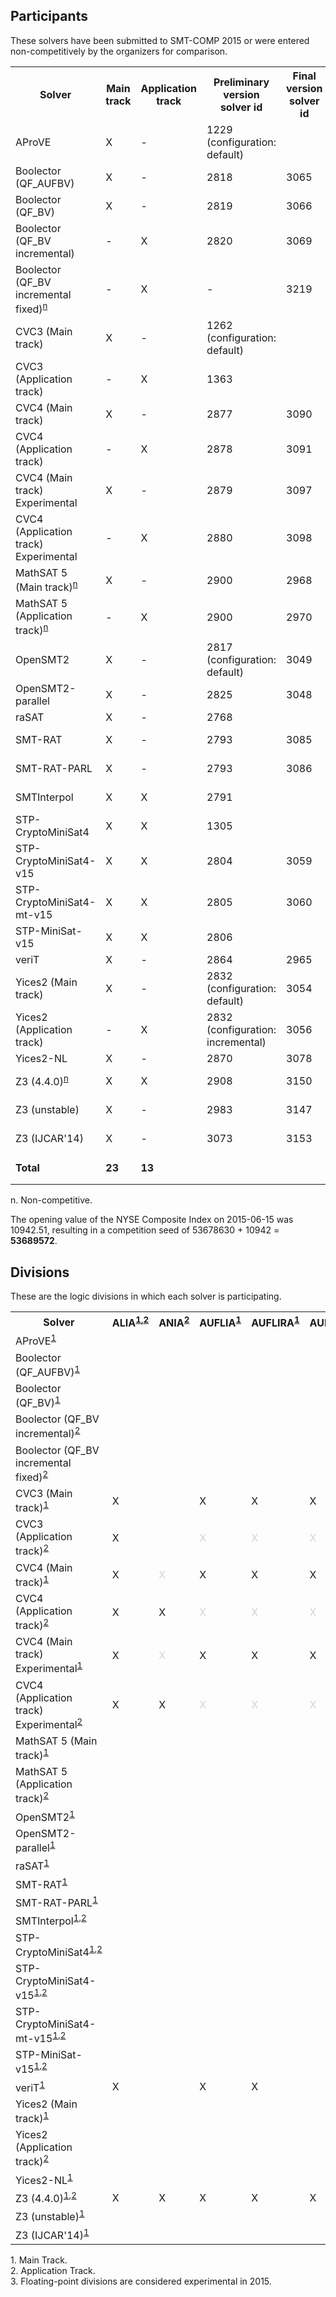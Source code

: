 ## Participants

<p>These solvers have been submitted to SMT-COMP 2015 or were entered
  non-competitively by the organizers for comparison.</p>

<table>
<tr class="center">
  <th>Solver</th>
  <th>Main track</th>
  <th>Application track</th>
  <th>Preliminary version solver id</th>
  <th>Final version solver id</th>
  <th>Seed</th>
  <th>System description</th>
  <th>Contact(s)</th>
</tr>
<tr>
  <td class="left">AProVE</td>
  <td class="center">X</td>
  <td class="center">-</td>
  <td class="center">1229 (configuration: default)</td>
  <td class="right" ></td>
  <td class="right" >127956425</td>
  <td class="right" ><a href="systemDescriptions/AProVE.pdf">AProVE</a></td>
  <td class="right" >Carsten Fuhs (<a href="mailto:c.fuhs@cs.ucl.ac.uk">c.fuhs@cs.ucl.ac.uk</a>)</td>
</tr>
<tr>
  <td class="left">Boolector (QF_AUFBV)</td>
  <td class="center">X</td>
  <td class="center">-</td>
  <td class="center">2818</td>
  <td class="right" >3065</td>
  <td class="right" >42</td>
  <td class="right" ><a href="systemDescriptions/Boolector.pdf">Boolector</a></td>
  <td class="right" >Mathias Preiner (<a href="mailto:mathias.preiner@jku.at">mathias.preiner@jku.at</a>)</td>
</tr>
<tr>
  <td class="left">Boolector (QF_BV)</td>
  <td class="center">X</td>
  <td class="center">-</td>
  <td class="center">2819</td>
  <td class="right" >3066</td>
  <td class="right" >42</td>
  <td class="right" ><a href="systemDescriptions/Boolector.pdf">Boolector</a></td>
  <td class="right" >Mathias Preiner (<a href="mailto:mathias.preiner@jku.at">mathias.preiner@jku.at</a>)</td>
</tr>
<tr>
  <td class="left">Boolector (QF_BV incremental)</td>
  <td class="center">-</td>
  <td class="center">X</td>
  <td class="center">2820</td>
  <td class="right" >3069</td>
  <td class="right" >42</td>
  <td class="right" ><a href="systemDescriptions/Boolector.pdf">Boolector</a></td>
  <td class="right" >Mathias Preiner (<a href="mailto:mathias.preiner@jku.at">mathias.preiner@jku.at</a>)</td>
</tr>
<tr>
  <td class="left">Boolector (QF_BV incremental fixed)<sup><a href="#fnn">n</a></sup></td>
  <td class="center">-</td>
  <td class="center">X</td>
  <td class="center">-</td>
  <td class="right" >3219</td>
  <td class="right" >-</td>
  <td class="right" ><a href="systemDescriptions/Boolector.pdf">Boolector</a></td>
  <td class="right" >Mathias Preiner (<a href="mailto:mathias.preiner@jku.at">mathias.preiner@jku.at</a>)</td>
</tr>
<tr>
  <td class="left">CVC3 (Main track)</td>
  <td class="center">X</td>
  <td class="center">-</td>
  <td class="center">1262 (configuration: default)</td>
  <td class="right" ></td>
  <td class="right" >33333</td>
  <td class="right" ><a href="systemDescriptions/CVC3.pdf">CVC3</a></td>
  <td class="right" >Kshitij Bansal (<a href="mailto:kshitij@cs.nyu.edu">kshitij@cs.nyu.edu</a>)</td>
</tr>
<tr>
  <td class="left">CVC3 (Application track)</td>
  <td class="center">-</td>
  <td class="center">X</td>
  <td class="center">1363</td>
  <td class="right" ></td>
  <td class="right" >33333</td>
  <td class="right" ><a href="systemDescriptions/CVC3.pdf">CVC3</a></td>
  <td class="right" >Kshitij Bansal (<a href="mailto:kshitij@cs.nyu.edu">kshitij@cs.nyu.edu</a>)</td>
</tr>
<tr>
  <td class="left">CVC4 (Main track)</td>
  <td class="center">X</td>
  <td class="center">-</td>
  <td class="center">2877</td>
  <td class="right" >3090</td>
  <td class="right" >44444</td>
  <td class="right" ><a href="systemDescriptions/CVC4.pdf">CVC4</a></td>
  <td class="right" >Kshitij Bansal (<a href="mailto:kshitij@cs.nyu.edu">kshitij@cs.nyu.edu</a>)</td>
</tr>
<tr>
  <td class="left">CVC4 (Application track)</td>
  <td class="center">-</td>
  <td class="center">X</td>
  <td class="center">2878</td>
  <td class="right" >3091</td>
  <td class="right" >44444</td>
  <td class="right" ><a href="systemDescriptions/CVC4.pdf">CVC4</a></td>
  <td class="right" >Kshitij Bansal (<a href="mailto:kshitij@cs.nyu.edu">kshitij@cs.nyu.edu</a>)</td>
</tr>
<tr>
  <td class="left">CVC4 (Main track) Experimental</td>
  <td class="center">X</td>
  <td class="center">-</td>
  <td class="center">2879</td>
  <td class="right" >3097</td>
  <td class="right" >44444</td>
  <td class="right" ><a href="systemDescriptions/CVC4.pdf">CVC4</a></td>
  <td class="right" >Kshitij Bansal (<a href="mailto:kshitij@cs.nyu.edu">kshitij@cs.nyu.edu</a>)</td>
</tr>
<tr>
  <td class="left">CVC4 (Application track) Experimental</td>
  <td class="center">-</td>
  <td class="center">X</td>
  <td class="center">2880</td>
  <td class="right" >3098</td>
  <td class="right" >44444</td>
  <td class="right" ><a href="systemDescriptions/CVC4.pdf">CVC4</a></td>
  <td class="right" >Kshitij Bansal (<a href="mailto:kshitij@cs.nyu.edu">kshitij@cs.nyu.edu</a>)</td>
</tr>
<tr>
  <td class="left">MathSAT 5 (Main track)<sup><a href="#fnn">n</a></sup></td>
  <td class="center">X</td>
  <td class="center">-</td>
  <td class="center">2900</td>
  <td class="right" >2968</td>
  <td class="right" >-</td>
  <td class="right" ></td>
  <td class="right" ><a href="http://mathsat.fbk.eu/download.php?file=mathsat-5.3.6-linux-x86_64.tar.gz">http://mathsat.fbk.eu/download.php?file=mathsat-5.3.6-linux-x86_64.tar.gz</a></td>
</tr>
<tr>
  <td class="left">MathSAT 5 (Application track)<sup><a href="#fnn">n</a></sup></td>
  <td class="center">-</td>
  <td class="center">X</td>
  <td class="center">2900</td>
  <td class="right" >2970</td>
  <td class="right" >-</td>
  <td class="right" ></td>
  <td class="right" ><a href="http://mathsat.fbk.eu/download.php?file=mathsat-5.3.6-linux-x86_64.tar.gz">http://mathsat.fbk.eu/download.php?file=mathsat-5.3.6-linux-x86_64.tar.gz</a></td>
</tr>
<tr>
  <td class="left">OpenSMT2</td>
  <td class="center">X</td>
  <td class="center">-</td>
  <td class="center">2817 (configuration: default)</td>
  <td class="right" >3049</td>
  <td class="right" >2817</td>
  <td class="right" ></td>
  <td class="right" >Matteo Marescotti (<a href="mailto:matteseo@gmail.com">matteseo@gmail.com</a>)</td>
</tr>
<tr>
  <td class="left">OpenSMT2-parallel</td>
  <td class="center">X</td>
  <td class="center">-</td>
  <td class="center">2825</td>
  <td class="right" >3048</td>
  <td class="right" >2825</td>
  <td class="right" ></td>
  <td class="right" >Matteo Marescotti (<a href="mailto:matteseo@gmail.com">matteseo@gmail.com</a>)</td>
</tr>
<tr>
  <td class="left">raSAT</td>
  <td class="center">X</td>
  <td class="center">-</td>
  <td class="center">2768</td>
  <td class="right" ></td>
  <td class="right" >889</td>
  <td class="right" ><a href="systemDescriptions/raSAT.pdf">raSAT</a></td>
  <td class="right" >Tung Vu Xuan (<a href="mailto:tungvx@jaist.ac.jp">tungvx@jaist.ac.jp</a>)</td>
</tr>
<tr>
  <td class="left">SMT-RAT</td>
  <td class="center">X</td>
  <td class="center">-</td>
  <td class="center">2793</td>
  <td class="right" >3085</td>
  <td class="right" >0</td>
  <td class="right" ><a href="systemDescriptions/SMT-RAT.pdf">SMT-RAT</a></td>
  <td class="right" >Florian Corzilius (<a href="mailto:corzilius@informatik.rwth-aachen.de">corzilius@informatik.rwth-aachen.de</a>)</td>
</tr>
<tr>
  <td class="left">SMT-RAT-PARL</td>
  <td class="center">X</td>
  <td class="center">-</td>
  <td class="center">2793</td>
  <td class="right" >3086</td>
  <td class="right" >0</td>
  <td class="right" ><a href="systemDescriptions/SMT-RAT.pdf">SMT-RAT</a></td>
  <td class="right" >Florian Corzilius (<a href="mailto:corzilius@informatik.rwth-aachen.de">corzilius@informatik.rwth-aachen.de</a>)</td>
</tr>
<tr>
  <td class="left">SMTInterpol</td>
  <td class="center">X</td>
  <td class="center">X</td>
  <td class="center">2791</td>
  <td class="right" ></td>
  <td class="right" >2072868739</td>
  <td class="right" ><a href="systemDescriptions/SMTInterpol.pdf">SMTInterpol</a></td>
  <td class="right" >J&uuml;rgen Christ (<a href="mailto:christj@informatik.uni-freiburg.de">christj@informatik.uni-freiburg.de</a>)</td>
</tr>
<tr>
  <td class="left">STP-CryptoMiniSat4</td>
  <td class="center">X</td>
  <td class="center">X</td>
  <td class="center">1305</td>
  <td class="right" ></td>
  <td class="right" >0</td>
  <td class="right" ><a href="systemDescriptions/STP.pdf">STP</a></td>
  <td class="right" >Mate Soos (<a href="mailto:soos.mate@gmail.com">soos.mate@gmail.com</a>)</td>
</tr>
<tr>
  <td class="left">STP-CryptoMiniSat4-v15</td>
  <td class="center">X</td>
  <td class="center">X</td>
  <td class="center">2804</td>
  <td class="right" >3059</td>
  <td class="right" >0</td>
  <td class="right" ><a href="systemDescriptions/STP.pdf">STP</a></td>
  <td class="right" >Mate Soos (<a href="mailto:soos.mate@gmail.com">soos.mate@gmail.com</a>)</td>
</tr>
<tr>
  <td class="left">STP-CryptoMiniSat4-mt-v15</td>
  <td class="center">X</td>
  <td class="center">X</td>
  <td class="center">2805</td>
  <td class="right" >3060</td>
  <td class="right" >0</td>
  <td class="right" ><a href="systemDescriptions/STP.pdf">STP</a></td>
  <td class="right" >Mate Soos (<a href="mailto:soos.mate@gmail.com">soos.mate@gmail.com</a>)</td>
</tr>
<tr>
  <td class="left">STP-MiniSat-v15</td>
  <td class="center">X</td>
  <td class="center">X</td>
  <td class="center">2806</td>
  <td class="right" ></td>
  <td class="right" >0</td>
  <td class="right" ><a href="systemDescriptions/STP.pdf">STP</a></td>
  <td class="right" >Mate Soos (<a href="mailto:soos.mate@gmail.com">soos.mate@gmail.com</a>)</td>
</tr>
<tr>
  <td class="left">veriT</td>
  <td class="center">X</td>
  <td class="center">-</td>
  <td class="center">2864</td>
  <td class="right" >2965</td>
  <td class="right" >5459</td>
  <td class="right" ><a href="systemDescriptions/veriT.pdf">veriT</a></td>
  <td class="right" >David D&eacute;harbe (<a href="mailto:david@dimap.ufrn.br">david@dimap.ufrn.br</a>)</td>
</tr>
<tr>
  <td class="left">Yices2 (Main track)</td>
  <td class="center">X</td>
  <td class="center">-</td>
  <td class="center">2832 (configuration: default)</td>
  <td class="right" >3054</td>
  <td class="right" >40278</td>
  <td class="right" ></td>
  <td class="right" >Bruno Dutertre (<a href="mailto:bruno.dutertre@sri.com">bruno.dutertre@sri.com</a>)</td>
</tr>
<tr>
  <td class="left">Yices2 (Application track)</td>
  <td class="center">-</td>
  <td class="center">X</td>
  <td class="center">2832 (configuration: incremental)</td>
  <td class="right" >3056</td>
  <td class="right" >40278</td>
  <td class="right" ></td>
  <td class="right" >Bruno Dutertre (<a href="mailto:bruno.dutertre@sri.com">bruno.dutertre@sri.com</a>)</td>
</tr>
<tr>
  <td class="left">Yices2-NL</td>
  <td class="center">X</td>
  <td class="center">-</td>
  <td class="center">2870</td>
  <td class="right" >3078</td>
  <td class="right" >0</td>
  <td class="right" ></td>
  <td class="right" >Dejan Jovanovi&#263; (<a href="mailto:dejan.jovanovic@sri.com">dejan.jovanovic@sri.com</a>)</td>
</tr>
<tr>
  <td class="left">Z3 (4.4.0)<sup><a href="#fnn">n</a></sup></td>
  <td class="center">X</td>
  <td class="center">X</td>
  <td class="center">2908</td>
  <td class="right" >3150</td>
  <td class="right" >-</td>
  <td class="right" ></td>
  <td class="right" ><a href="https://github.com/Z3Prover/z3/archive/z3-4.4.0.tar.gz">https://github.com/Z3Prover/z3/archive/z3-4.4.0.tar.gz</a></td>
</tr>
<tr>
  <td class="left">Z3 (unstable)</td>
  <td class="center">X</td>
  <td class="center">-</td>
  <td class="center">2983</td>
  <td class="right" >3147</td>
  <td class="right" >0</td>
  <td class="right" ></td>
  <td class="right" >Christoph Wintersteiger (<a href="mailto:cwinter@microsoft.com">cwinter@microsoft.com</a>)</td>
</tr>
<tr>
  <td class="left">Z3 (IJCAR'14)</td>
  <td class="center">X</td>
  <td class="center">-</td>
  <td class="center">3073</td>
  <td class="right" >3153</td>
  <td class="right" >0</td>
  <td class="right" ></td>
  <td class="right" >Aleksandar Zeljic (<a href="mailto:aleksandar.zeljic@it.uu.se">aleksandar.zeljic@it.uu.se</a>)</td>
</tr>
<tr>
  <td><b>Total</b></td>
  <td class="center"><b>23</b></td>
  <td class="center"><b>13</b></td>
  <td class="center"></td>
  <td class="right" ></td>
  <td class="right" ><b>53678630</b> (mod 2<sup>30</sup>)</td>
  <td class="right" ></td>
  <td class="right" ></td>
</tr>
</table>

<p>
  <span id="fnn">
    n. Non-competitive.
  </span>
</p>

<p>The opening value of the NYSE Composite Index on 2015-06-15 was 10942.51, resulting in a competition seed of 53678630 + 10942 = <b>53689572</b>.</p>

<h2>Divisions</h2>

<p>These are the logic divisions in which each solver is participating.</p>

<table>
<tr class="center">
  <th>Solver</th>
  <th>ALIA<sup><a href="#fn1">1</a>,<a href="#fn2">2</a></sup></th>
  <th>ANIA<sup><a href="#fn2">2</a></sup></th>
  <th>AUFLIA<sup><a href="#fn1">1</a></sup></th>
  <th>AUFLIRA<sup><a href="#fn1">1</a></sup></th>
  <th>AUFNIRA<sup><a href="#fn1">1</a></sup></th>
  <th>BV<sup><a href="#fn1">1</a></sup></th>
  <th>LIA<sup><a href="#fn1">1</a>,<a href="#fn2">2</a></sup></th>
  <th>LRA<sup><a href="#fn1">1</a></sup></th>
  <th>NIA<sup><a href="#fn1">1</a></sup></th>
  <th>NRA<sup><a href="#fn1">1</a></sup></th>     <!-- 10 -->
  <th>QF_ABV<sup><a href="#fn1">1</a></sup></th>
  <th>QF_ALIA<sup><a href="#fn1">1</a>,<a href="#fn2">2</a></sup></th>
  <th>QF_ANIA<sup><a href="#fn1">1</a>,<a href="#fn2">2</a></sup></th>
  <th>QF_AUFBV<sup><a href="#fn1">1</a></sup></th>
  <th>QF_AUFLIA<sup><a href="#fn1">1</a>,<a href="#fn2">2</a></sup></th>
  <th>QF_AUFNIA<sup><a href="#fn1">1</a></sup></th>
  <th>QF_AX<sup><a href="#fn1">1</a></sup></th>
  <th>QF_BV<sup><a href="#fn1">1</a>,<a href="#fn2">2</a></sup></th>
  <th>QF_BVFP<sup><a href="#fn1">1</a>,<a href="#fn3">3</a></sup></th>
  <th>QF_FP<sup><a href="#fn1">1</a>,<a href="#fn3">3</a></sup></th>     <!-- 20 -->
  <th>QF_IDL<sup><a href="#fn1">1</a></sup></th>
  <th>QF_LIA<sup><a href="#fn1">1</a>,<a href="#fn2">2</a></sup></th>
  <th>QF_LIRA<sup><a href="#fn1">1</a></sup></th>
  <th>QF_LRA<sup><a href="#fn1">1</a>,<a href="#fn2">2</a></sup></th>
  <th>QF_NIA<sup><a href="#fn1">1</a>,<a href="#fn2">2</a></sup></th>
  <th>QF_NIRA<sup><a href="#fn1">1</a></sup></th>
  <th>QF_NRA<sup><a href="#fn1">1</a></sup></th>
  <th>QF_RDL<sup><a href="#fn1">1</a></sup></th>
  <th>QF_UF<sup><a href="#fn1">1</a></sup></th>
  <th>QF_UFBV<sup><a href="#fn1">1</a></sup></th>     <!-- 30 -->
  <th>QF_UFIDL<sup><a href="#fn1">1</a></sup></th>
  <th>QF_UFLIA<sup><a href="#fn1">1</a>,<a href="#fn2">2</a></sup></th>
  <th>QF_UFLRA<sup><a href="#fn1">1</a>,<a href="#fn2">2</a></sup></th>
  <th>QF_UFNIA<sup><a href="#fn1">1</a>,<a href="#fn2">2</a></sup></th>
  <th>QF_UFNRA<sup><a href="#fn1">1</a></sup></th>
  <th>UF<sup><a href="#fn1">1</a></sup></th>
  <th>UFBV<sup><a href="#fn1">1</a></sup></th>
  <th>UFIDL<sup><a href="#fn1">1</a></sup></th>
  <th>UFLIA<sup><a href="#fn1">1</a></sup></th>
  <th>UFLRA<sup><a href="#fn1">1</a>,<a href="#fn2">2</a></sup></th>     <!-- 40 -->
  <th>UFNIA<sup><a href="#fn1">1</a></sup></th>
</tr>
<tr class="center">
  <td class="left">AProVE<sup><a href="#fn1">1</a></sup></td>
  <td></td> <td></td> <td></td> <td></td> <td></td> <td></td> <td></td> <td></td> <td></td> <td></td> <td></td> <td></td> <td></td> <td></td> <td></td> <td></td> <td></td> <td></td> <td></td> <td></td> <td></td> <td></td> <td></td> <td></td> <td>X</td> <td></td> <td></td> <td></td> <td></td> <td></td> <td></td> <td></td> <td></td> <td></td> <td></td> <td></td> <td></td> <td></td> <td></td> <td></td> <td></td>
</tr>
<tr class="center">
  <td class="left">Boolector (QF_AUFBV)<sup><a href="#fn1">1</a></sup></td>
  <td></td> <td></td> <td></td> <td></td> <td></td> <td></td> <td></td> <td></td> <td></td> <td></td> <td>X</td> <td></td> <td></td> <td>X</td> <td></td> <td></td> <td></td> <td></td> <td></td> <td></td> <td></td> <td></td> <td></td> <td></td> <td></td> <td></td> <td></td> <td></td> <td></td> <td>X</td> <td></td> <td></td> <td></td> <td></td> <td></td> <td></td> <td></td> <td></td> <td></td> <td></td> <td></td>
</tr>
<tr class="center">
  <td class="left">Boolector (QF_BV)<sup><a href="#fn1">1</a></sup></td>
  <td></td> <td></td> <td></td> <td></td> <td></td> <td></td> <td></td> <td></td> <td></td> <td></td> <td></td> <td></td> <td></td> <td></td> <td></td> <td></td> <td></td> <td>X</td> <td></td> <td></td> <td></td> <td></td> <td></td> <td></td> <td></td> <td></td> <td></td> <td></td> <td></td> <td></td> <td></td> <td></td> <td></td> <td></td> <td></td> <td></td> <td></td> <td></td> <td></td> <td></td> <td></td>
</tr>
<tr class="center">
  <td class="left">Boolector (QF_BV incremental)<sup><a href="#fn2">2</a></sup></td>
  <td></td> <td></td> <td></td> <td></td> <td></td> <td></td> <td></td> <td></td> <td></td> <td></td> <td></td> <td></td> <td></td> <td></td> <td></td> <td></td> <td></td> <td>X</td> <td></td> <td></td> <td></td> <td></td> <td></td> <td></td> <td></td> <td></td> <td></td> <td></td> <td></td> <td></td> <td></td> <td></td> <td></td> <td></td> <td></td> <td></td> <td></td> <td></td> <td></td> <td></td> <td></td>
</tr>
<tr class="center">
  <td class="left">Boolector (QF_BV incremental fixed)<sup><a href="#fn2">2</a></sup></td>
  <td></td> <td></td> <td></td> <td></td> <td></td> <td></td> <td></td> <td></td> <td></td> <td></td> <td></td> <td></td> <td></td> <td></td> <td></td> <td></td> <td></td> <td>X</td> <td></td> <td></td> <td></td> <td></td> <td></td> <td></td> <td></td> <td></td> <td></td> <td></td> <td></td> <td></td> <td></td> <td></td> <td></td> <td></td> <td></td> <td></td> <td></td> <td></td> <td></td> <td></td> <td></td>
</tr>
<tr class="center">
  <td class="left">CVC3 (Main track)<sup><a href="#fn1">1</a></sup></td>
  <td>X</td> <td></td> <td>X</td> <td>X</td> <td>X</td> <td>X</td> <td>X</td> <td>X</td> <td>X</td> <td>X</td> <td></td> <td></td> <td></td> <td></td> <td></td> <td></td> <td></td> <td></td> <td></td> <td></td> <td></td> <td></td> <td></td> <td></td> <td>X</td> <td></td> <td>X</td> <td></td> <td></td> <td></td> <td></td> <td></td> <td></td> <td>X</td> <td>X</td> <td>X</td> <td>X</td> <td>X</td> <td>X</td> <td>X</td> <td>X</td>
</tr>
<tr class="center">
  <td class="left">CVC3 (Application track)<sup><a href="#fn2">2</a></sup></td>
  <td>X</td> <td></td> <td style="color:LightGray">X</td> <td style="color:LightGray">X</td> <td style="color:LightGray">X</td> <td style="color:LightGray">X</td> <td>X</td> <td style="color:LightGray">X</td> <td style="color:LightGray">X</td> <td style="color:LightGray">X</td> <td></td> <td></td> <td></td> <td></td> <td></td> <td></td> <td></td> <td></td> <td></td> <td></td> <td></td> <td></td> <td></td> <td></td> <td>X</td> <td></td> <td style="color:LightGray">X</td> <td></td> <td></td> <td></td> <td></td> <td></td> <td></td> <td>X</td> <td style="color:LightGray">X</td> <td style="color:LightGray">X</td> <td style="color:LightGray">X</td> <td style="color:LightGray">X</td> <td style="color:LightGray">X</td> <td>X</td> <td style="color:LightGray">X</td>
</tr>
<tr class="center">
  <td class="left">CVC4 (Main track)<sup><a href="#fn1">1</a></sup></td>
  <td>X</td> <td style="color:LightGray">X</td> <td>X</td> <td>X</td> <td>X</td> <td>X</td> <td>X</td> <td>X</td> <td>X</td> <td>X</td> <td>X</td> <td>X</td> <td>X</td> <td>X</td> <td>X</td> <td>X</td> <td>X</td> <td>X</td> <td></td> <td></td> <td>X</td> <td>X</td> <td>X</td> <td>X</td> <td>X</td> <td>X</td> <td>X</td> <td>X</td> <td>X</td> <td>X</td> <td>X</td> <td>X</td> <td>X</td> <td>X</td> <td>X</td> <td>X</td> <td>X</td> <td>X</td> <td>X</td> <td>X</td> <td>X</td>
</tr>
<tr class="center">
  <td class="left">CVC4 (Application track)<sup><a href="#fn2">2</a></sup></td>
  <td>X</td> <td>X</td> <td style="color:LightGray">X</td> <td style="color:LightGray">X</td> <td style="color:LightGray">X</td> <td style="color:LightGray">X</td> <td>X</td> <td style="color:LightGray">X</td> <td style="color:LightGray">X</td> <td style="color:LightGray">X</td> <td style="color:LightGray">X</td> <td>X</td> <td>X</td> <td style="color:LightGray">X</td> <td>X</td> <td style="color:LightGray">X</td> <td style="color:LightGray">X</td> <td>X</td> <td></td> <td></td> <td style="color:LightGray">X</td> <td>X</td> <td style="color:LightGray">X</td> <td>X</td> <td>X</td> <td style="color:LightGray">X</td> <td style="color:LightGray">X</td> <td style="color:LightGray">X</td> <td style="color:LightGray">X</td> <td style="color:LightGray">X</td> <td style="color:LightGray">X</td> <td>X</td> <td>X</td> <td>X</td> <td style="color:LightGray">X</td> <td style="color:LightGray">X</td> <td style="color:LightGray">X</td> <td style="color:LightGray">X</td> <td style="color:LightGray">X</td> <td>X</td> <td style="color:LightGray">X</td>
</tr>
<tr class="center">
  <td class="left">CVC4 (Main track) Experimental<sup><a href="#fn1">1</a></sup></td>
  <td>X</td> <td style="color:LightGray">X</td> <td>X</td> <td>X</td> <td>X</td> <td>X</td> <td>X</td> <td>X</td> <td>X</td> <td>X</td> <td>X</td> <td>X</td> <td>X</td> <td>X</td> <td>X</td> <td>X</td> <td>X</td> <td>X</td> <td></td> <td></td> <td>X</td> <td>X</td> <td>X</td> <td>X</td> <td>X</td> <td>X</td> <td>X</td> <td>X</td> <td>X</td> <td>X</td> <td>X</td> <td>X</td> <td>X</td> <td>X</td> <td>X</td> <td>X</td> <td>X</td> <td>X</td> <td>X</td> <td>X</td> <td>X</td>
</tr>
<tr class="center">
  <td class="left">CVC4 (Application track) Experimental<sup><a href="#fn2">2</a></sup></td>
  <td>X</td> <td>X</td> <td style="color:LightGray">X</td> <td style="color:LightGray">X</td> <td style="color:LightGray">X</td> <td style="color:LightGray">X</td> <td>X</td> <td style="color:LightGray">X</td> <td style="color:LightGray">X</td> <td style="color:LightGray">X</td> <td style="color:LightGray">X</td> <td>X</td> <td>X</td> <td style="color:LightGray">X</td> <td>X</td> <td style="color:LightGray">X</td> <td style="color:LightGray">X</td> <td>X</td> <td></td> <td></td> <td style="color:LightGray">X</td> <td>X</td> <td style="color:LightGray">X</td> <td>X</td> <td>X</td> <td style="color:LightGray">X</td> <td style="color:LightGray">X</td> <td style="color:LightGray">X</td> <td style="color:LightGray">X</td> <td style="color:LightGray">X</td> <td style="color:LightGray">X</td> <td>X</td> <td>X</td> <td>X</td> <td style="color:LightGray">X</td> <td style="color:LightGray">X</td> <td style="color:LightGray">X</td> <td style="color:LightGray">X</td> <td style="color:LightGray">X</td> <td>X</td> <td style="color:LightGray">X</td>
</tr>
<tr class="center">
  <td class="left">MathSAT 5 (Main track)<sup><a href="#fn1">1</a></sup></td>
  <td></td> <td></td> <td></td> <td></td> <td></td> <td></td> <td></td> <td></td> <td></td> <td></td> <td>X</td> <td>X</td> <td></td> <td>X</td> <td>X</td> <td></td> <td>X</td> <td>X</td> <td>X</td> <td>X</td> <td></td> <td>X</td> <td></td> <td>X</td> <td></td> <td></td> <td></td> <td></td> <td>X</td> <td>X</td> <td></td> <td>X</td> <td>X</td> <td></td> <td></td> <td></td> <td></td> <td></td> <td></td> <td></td> <td></td>
</tr>
<tr class="center">
  <td class="left">MathSAT 5 (Application track)<sup><a href="#fn2">2</a></sup></td>
  <td></td> <td></td> <td></td> <td></td> <td></td> <td></td> <td></td> <td></td> <td></td> <td></td> <td style="color:LightGray">X</td> <td>X</td> <td></td> <td style="color:LightGray">X</td> <td>X</td> <td></td> <td style="color:LightGray">X</td> <td>X</td> <td style="color:LightGray">X</td> <td style="color:LightGray">X</td> <td></td> <td>X</td> <td></td> <td>X</td> <td></td> <td></td> <td></td> <td></td> <td style="color:LightGray">X</td> <td style="color:LightGray">X</td> <td></td> <td>X</td> <td>X</td> <td></td> <td></td> <td></td> <td></td> <td></td> <td></td> <td></td> <td></td>
</tr>
<tr class="center">
  <td class="left">OpenSMT2<sup><a href="#fn1">1</a></sup></td>
  <td></td> <td></td> <td></td> <td></td> <td></td> <td></td> <td></td> <td></td> <td></td> <td></td> <td></td> <td></td> <td></td> <td></td> <td></td> <td></td> <td></td> <td></td> <td></td> <td></td> <td></td> <td></td> <td></td> <td></td> <td></td> <td></td> <td></td> <td></td> <td>X</td> <td></td> <td></td> <td></td> <td></td> <td></td> <td></td> <td></td> <td></td> <td></td> <td></td> <td></td> <td></td>
</tr>
<tr class="center">
  <td class="left">OpenSMT2-parallel<sup><a href="#fn1">1</a></sup></td>
  <td></td> <td></td> <td></td> <td></td> <td></td> <td></td> <td></td> <td></td> <td></td> <td></td> <td></td> <td></td> <td></td> <td></td> <td></td> <td></td> <td></td> <td></td> <td></td> <td></td> <td></td> <td></td> <td></td> <td></td> <td></td> <td></td> <td></td> <td></td> <td>X</td> <td></td> <td></td> <td></td> <td></td> <td></td> <td></td> <td></td> <td></td> <td></td> <td></td> <td></td> <td></td>
</tr>
<tr class="center">
  <td class="left">raSAT<sup><a href="#fn1">1</a></sup></td>
  <td></td> <td></td> <td></td> <td></td> <td></td> <td></td> <td></td> <td></td> <td></td> <td></td> <td></td> <td></td> <td></td> <td></td> <td></td> <td></td> <td></td> <td></td> <td></td> <td></td> <td></td> <td></td> <td></td> <td></td> <td>X</td> <td></td> <td>X</td> <td></td> <td></td> <td></td> <td></td> <td></td> <td></td> <td></td> <td></td> <td></td> <td></td> <td></td> <td></td> <td></td> <td></td>
</tr>
<tr class="center">
  <td class="left">SMT-RAT<sup><a href="#fn1">1</a></sup></td>
  <td></td> <td></td> <td></td> <td></td> <td></td> <td></td> <td></td> <td></td> <td></td> <td></td> <td></td> <td></td> <td></td> <td></td> <td></td> <td></td> <td></td> <td>X</td> <td></td> <td></td> <td></td> <td>X</td> <td>X</td> <td>X</td> <td>X</td> <td>X</td> <td>X</td> <td></td> <td>X</td> <td></td> <td></td> <td></td> <td></td> <td></td> <td></td> <td></td> <td></td> <td></td> <td></td> <td></td> <td></td>
</tr>
<tr class="center">
  <td class="left">SMT-RAT-PARL<sup><a href="#fn1">1</a></sup></td>
  <td></td> <td></td> <td></td> <td></td> <td></td> <td></td> <td></td> <td></td> <td></td> <td></td> <td></td> <td></td> <td></td> <td></td> <td></td> <td></td> <td></td> <td></td> <td></td> <td></td> <td></td> <td></td> <td></td> <td></td> <td>X</td> <td></td> <td></td> <td></td> <td></td> <td></td> <td></td> <td></td> <td></td> <td></td> <td></td> <td></td> <td></td> <td></td> <td></td> <td></td> <td></td>
</tr>
<tr class="center">
  <td class="left">SMTInterpol<sup><a href="#fn1">1</a>,<a href="#fn2">2</a></sup></td>
  <td></td> <td></td> <td></td> <td></td> <td></td> <td></td> <td></td> <td></td> <td></td> <td></td> <td></td> <td>X</td> <td></td> <td></td> <td>X</td> <td></td> <td>X</td> <td></td> <td></td> <td></td> <td>X</td> <td>X</td> <td>X</td> <td>X</td> <td></td> <td></td> <td></td> <td>X</td> <td>X</td> <td></td> <td>X</td> <td>X</td> <td>X</td> <td></td> <td></td> <td></td> <td></td> <td></td> <td></td> <td></td> <td></td>
</tr>
<tr class="center">
  <td class="left">STP-CryptoMiniSat4<sup><a href="#fn1">1</a>,<a href="#fn2">2</a></sup></td>
  <td></td> <td></td> <td></td> <td></td> <td></td> <td></td> <td></td> <td></td> <td></td> <td></td> <td></td> <td></td> <td></td> <td></td> <td></td> <td></td> <td></td> <td>X</td> <td></td> <td></td> <td></td> <td></td> <td></td> <td></td> <td></td> <td></td> <td></td> <td></td> <td></td> <td></td> <td></td> <td></td> <td></td> <td></td> <td></td> <td></td> <td></td> <td></td> <td></td> <td></td> <td></td>
</tr>
<tr class="center">
  <td class="left">STP-CryptoMiniSat4-v15<sup><a href="#fn1">1</a>,<a href="#fn2">2</a></sup></td>
  <td></td> <td></td> <td></td> <td></td> <td></td> <td></td> <td></td> <td></td> <td></td> <td></td> <td></td> <td></td> <td></td> <td></td> <td></td> <td></td> <td></td> <td>X</td> <td></td> <td></td> <td></td> <td></td> <td></td> <td></td> <td></td> <td></td> <td></td> <td></td> <td></td> <td></td> <td></td> <td></td> <td></td> <td></td> <td></td> <td></td> <td></td> <td></td> <td></td> <td></td> <td></td>
</tr>
<tr class="center">
  <td class="left">STP-CryptoMiniSat4-mt-v15<sup><a href="#fn1">1</a>,<a href="#fn2">2</a></sup></td>
  <td></td> <td></td> <td></td> <td></td> <td></td> <td></td> <td></td> <td></td> <td></td> <td></td> <td></td> <td></td> <td></td> <td></td> <td></td> <td></td> <td></td> <td>X</td> <td></td> <td></td> <td></td> <td></td> <td></td> <td></td> <td></td> <td></td> <td></td> <td></td> <td></td> <td></td> <td></td> <td></td> <td></td> <td></td> <td></td> <td></td> <td></td> <td></td> <td></td> <td></td> <td></td>
</tr>
<tr class="center">
  <td class="left">STP-MiniSat-v15<sup><a href="#fn1">1</a>,<a href="#fn2">2</a></sup></td>
  <td></td> <td></td> <td></td> <td></td> <td></td> <td></td> <td></td> <td></td> <td></td> <td></td> <td></td> <td></td> <td></td> <td></td> <td></td> <td></td> <td></td> <td>X</td> <td></td> <td></td> <td></td> <td></td> <td></td> <td></td> <td></td> <td></td> <td></td> <td></td> <td></td> <td></td> <td></td> <td></td> <td></td> <td></td> <td></td> <td></td> <td></td> <td></td> <td></td> <td></td> <td></td>
</tr>
<tr class="center">
  <td class="left">veriT<sup><a href="#fn1">1</a></sup></td>
  <td>X</td> <td></td> <td>X</td> <td>X</td> <td></td> <td></td> <td>X</td> <td>X</td> <td></td> <td></td> <td></td> <td>X</td> <td></td> <td></td> <td>X</td> <td></td> <td>X</td> <td></td> <td></td> <td></td> <td>X</td> <td>X</td> <td></td> <td>X</td> <td></td> <td></td> <td></td> <td>X</td> <td>X</td> <td></td> <td>X</td> <td>X</td> <td>X</td> <td></td> <td></td> <td>X</td> <td></td> <td>X</td> <td>X</td> <td>X</td> <td></td>
</tr>
<tr class="center">
  <td class="left">Yices2 (Main track)<sup><a href="#fn1">1</a></sup></td>
  <td></td> <td></td> <td></td> <td></td> <td></td> <td></td> <td></td> <td></td> <td></td> <td></td> <td>X</td> <td>X</td> <td></td> <td>X</td> <td>X</td> <td></td> <td>X</td> <td>X</td> <td></td> <td></td> <td>X</td> <td>X</td> <td>X</td> <td>X</td> <td></td> <td></td> <td></td> <td>X</td> <td>X</td> <td>X</td> <td>X</td> <td>X</td> <td>X</td> <td></td> <td></td> <td></td> <td></td> <td></td> <td></td> <td></td> <td></td>
</tr>
<tr class="center">
  <td class="left">Yices2 (Application track)<sup><a href="#fn2">2</a></sup></td>
  <td></td> <td></td> <td></td> <td></td> <td></td> <td></td> <td></td> <td></td> <td></td> <td></td> <td style="color:LightGray">X</td> <td>X</td> <td></td> <td style="color:LightGray">X</td> <td>X</td> <td></td> <td style="color:LightGray">X</td> <td>X</td> <td></td> <td></td> <td style="color:LightGray">X</td> <td>X</td> <td style="color:LightGray">X</td> <td>X</td> <td></td> <td></td> <td></td> <td style="color:LightGray">X</td> <td style="color:LightGray">X</td> <td style="color:LightGray">X</td> <td style="color:LightGray">X</td> <td>X</td> <td>X</td> <td></td> <td></td> <td></td> <td></td> <td></td> <td></td> <td></td> <td></td>
</tr>
<tr class="center">
  <td class="left">Yices2-NL<sup><a href="#fn1">1</a></sup></td>
  <td></td> <td></td> <td></td> <td></td> <td></td> <td></td> <td></td> <td></td> <td></td> <td></td> <td></td> <td></td> <td></td> <td></td> <td></td> <td></td> <td></td> <td></td> <td></td> <td></td> <td></td> <td></td> <td></td> <td></td> <td></td> <td></td> <td>X</td> <td></td> <td></td> <td></td> <td></td> <td></td> <td></td> <td></td> <td></td> <td></td> <td></td> <td></td> <td></td> <td></td> <td></td>
</tr>
<tr class="center">
  <td class="left">Z3 (4.4.0)<sup><a href="#fn1">1</a>,<a href="#fn2">2</a></sup></td>
  <td>X</td> <td>X</td> <td>X</td> <td>X</td> <td>X</td> <td>X</td> <td>X</td> <td>X</td> <td>X</td> <td>X</td> <td>X</td> <td>X</td> <td>X</td> <td>X</td> <td>X</td> <td>X</td> <td>X</td> <td>X</td> <td></td> <td></td> <td>X</td> <td>X</td> <td>X</td> <td>X</td> <td>X</td> <td>X</td> <td>X</td> <td>X</td> <td>X</td> <td>X</td> <td>X</td> <td>X</td> <td>X</td> <td>X</td> <td>X</td> <td>X</td> <td>X</td> <td>X</td> <td>X</td> <td>X</td> <td>X</td>
</tr>
<tr class="center">
  <td class="left">Z3 (unstable)<sup><a href="#fn1">1</a></sup></td>
  <td></td> <td></td> <td></td> <td></td> <td></td> <td></td> <td></td> <td></td> <td></td> <td></td> <td></td> <td></td> <td></td> <td></td> <td></td> <td></td> <td></td> <td></td> <td>X</td> <td>X</td> <td></td> <td></td> <td></td> <td></td> <td></td> <td></td> <td></td> <td></td> <td></td> <td></td> <td></td> <td></td> <td></td> <td></td> <td></td> <td></td> <td></td> <td></td> <td></td> <td></td> <td></td>
</tr>
<tr class="center">
  <td class="left">Z3 (IJCAR'14)<sup><a href="#fn1">1</a></sup></td>
  <td></td> <td></td> <td></td> <td></td> <td></td> <td></td> <td></td> <td></td> <td></td> <td></td> <td></td> <td></td> <td></td> <td></td> <td></td> <td></td> <td></td> <td></td> <td>X</td> <td>X</td> <td></td> <td></td> <td></td> <td></td> <td></td> <td></td> <td></td> <td></td> <td></td> <td></td> <td></td> <td></td> <td></td> <td></td> <td></td> <td></td> <td></td> <td></td> <td></td> <td></td> <td></td>
</tr>
</table>

<p>
  <span id="fn1">
    1. Main Track.
  </span><br/>
  <span id="fn2">
    2. Application Track.
  </span><br/>
  <span id="fn3">
    3. Floating-point divisions are considered experimental in 2015.
  </span>
</p>
